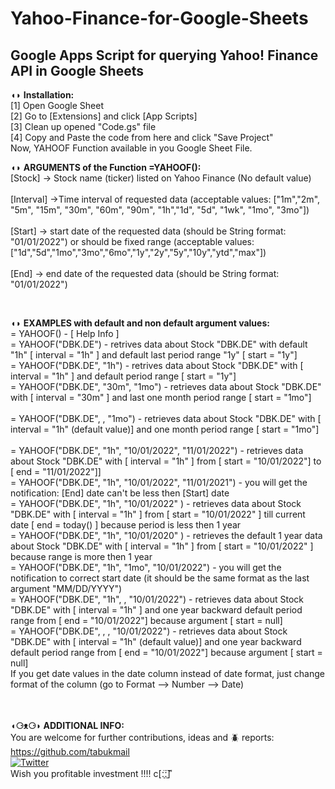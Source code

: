 # Yahoo-Finance-for-Google-Sheets
## Google Apps Script for querying Yahoo! Finance API in Google Sheets

◖◗ **Installation:**  
[1] Open Google Sheet  
[2] Go to [Extensions] and click [App Scripts]  
[3] Clean up opened "Code.gs" file   
[4] Copy and Paste the code from here and click "Save Project"  
Now, YAHOOF Function available in you Google Sheet File.  

  

◖◗ **ARGUMENTS of the Function =YAHOOF():** <br />
[Stock] -> Stock name (ticker) listed on Yahoo Finance (No default value)<br /> 	
[Interval] ->Time interval of requested data (acceptable values: ["1m","2m", "5m", "15m", "30m", "60m", "90m", "1h","1d", "5d", "1wk", "1mo", "3mo"])<br />  	
[Start] -> start date of the requested data (should be String format: "01/01/2022") or should be fixed range (acceptable values: ["1d","5d","1mo","3mo","6mo","1y","2y","5y","10y","ytd","max"])<br />  	
[End] -> end date of the requested data (should be String format: "01/01/2022")<br />   

  
<br />    


◖◗ **EXAMPLES with default and non default argument values:**<br />	
= YAHOOF()  -  [ Help Info ]	<br />
= YAHOOF("DBK.DE") -  retrives data about Stock "DBK.DE" with default "1h" [ interval = "1h" ] and default last period range "1y" [ start = "1y"]  	<br />
= YAHOOF("DBK.DE", "1h") -  retrives data about Stock "DBK.DE" with [ interval = "1h" ] and default period range [ start = "1y"] <br />	
= YAHOOF("DBK.DE", "30m", "1mo") -  retrieves data about Stock "DBK.DE" with [ interval = "30m" ] and last one month period range [ start = "1mo"] <br />	
= YAHOOF("DBK.DE",  , "1mo") -  retrieves data about Stock "DBK.DE" with [ interval = "1h" (default value)] and one month period range [ start = "1mo"]<br /> 	
= YAHOOF("DBK.DE", "1h", "10/01/2022", "11/01/2022") - retrieves data about Stock "DBK.DE" with [ interval = "1h" ] from [ start = "10/01/2022"] to [ end = "11/01/2022"]]	<br />
= YAHOOF("DBK.DE", "1h", "10/01/2022", "11/01/2021") - you will get the notification: [End] date can't be less then [Start] date	<br />
= YAHOOF("DBK.DE", "1h",  "10/01/2022" ) -  retrieves data about Stock "DBK.DE" with [ interval = "1h" ] from [ start = "10/01/2022" ] till current date [ end = today() ] because period is less then 1 year	<br />
= YAHOOF("DBK.DE", "1h",  "10/01/2020" ) -  retrieves the default 1 year data about Stock "DBK.DE" with [ interval = "1h" ] from [ start = "10/01/2022" ] because range is more then 1 year  	<br />
= YAHOOF("DBK.DE", "1h", "1mo", "10/01/2022") -  you will get the notification to correct start date (it should be the same format as the last argument "MM/DD/YYYY") 	<br />
= YAHOOF("DBK.DE", "1h",  , "10/01/2022") -  retrieves data about Stock "DBK.DE" with [ interval = "1h" ] and one year backward default period range from [ end = "10/01/2022"] because argument [ start = null]	<br />
= YAHOOF("DBK.DE",  ,  , "10/01/2022") -  retrieves data about Stock "DBK.DE" with [ interval = "1h" (default value)] and one year backward default period range from [ end = "10/01/2022"] because argument [ start = null]	<br />
If you get date values in the date column instead of date format, just change format of the column (go to Format --> Number --> Date)	<br />
<br />
<br />
  
**◖⚆ᴥ⚆◗ ADDITIONAL INFO:**	<br />
You are welcome for further contributions, ideas and :beetle: reports: 	<br />
https://github.com/tabukmail	<br />
[![Twitter](https://img.shields.io/twitter/url/https/twitter.com/tabukmail.svg?style=social&label=Follow%20%40tabukmail)](https://twitter.com/tabukmail)	<br />
Wish you profitable investment !!!!      ⅽ[ː̠̈ː̠̈] ͌ 	<br />


